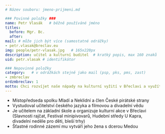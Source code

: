 ```yaml
---
# Název souboru: jmeno-prijmeni.md

### Povinné položky ###
name: Petr Vlasák  	# běžně používáné jméno
titles:
  before: Mgr. Bc.
  after:
mail: # může jich být více (samostatné odrážky)
- petr.vlasak@breclav.eu
img: people/petr-vlasak.jpg   # 165x220px
description: učitel a kulturní buditel 	# kratký popis, max 160 znaků
uid: petr.vlasak # identifikátor 

### Nepovinné položky
category: 	# v odrážkách stejně jako mail (psp, pks, pms, zast)
- zmbreclav
ordzmbreclav: 1
motto: Chci rozvíjet naše nápady na kulturní vyžití v Břeclavi a využít cestovní ruch z blízkého okolí ku prospěchu města. Chci, aby radnice důstojně podporovala kulturní spolky, organizace i jednotlivce ve všech městských částech. Chci obnovu břeclavských památek – hlavně zámku, z něhož se stala smutná kulisa kulturního a turistického dění ve městě.
---
```


* Místopředseda spolku Mladí a Neklidní a člen České pirátské strany
* Vystudoval učitelství českého jazyka a filmovou a divadelní vědu
* Je učitelem na základní škole a organizuje kulturní akce v Břeclavi (Slavnosti rajčat, Festival minipivovarů, Hudební středy U Kapra, divadelní neděle pro děti, bleší trhy)
* Šťastné rodinné zázemí mu vytváří jeho žena s dcerou Medou